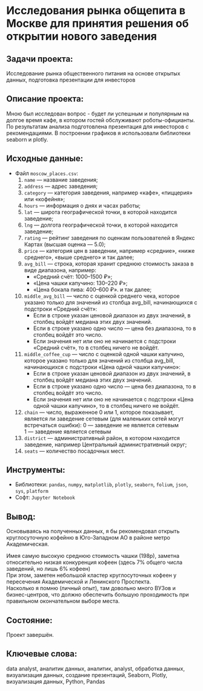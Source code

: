 # Исследования рынка общепита в Москве для принятия решения об открытии нового заведения
 
 ## Задачи проекта:
 Исследование рынка общественного питания на основе открытых данных, подготовка презентации для инвесторов
 ## Описание проекта:
Мною был исследован вопрос - будет ли успешным и популярным на долгое время кафе, в
котором гостей обслуживают роботы-официанты. По результатам анализа подготовлена
презентация для инвесторов с рекомендациями. В построении графиков я использовали
библиотеки seaborn и plotly. 
## Исходные данные:

* Файл `moscow_places.csv`:
    1. `name` — название заведения;
    1. `address` — адрес заведения;
    1. `category` — категория заведения, например «кафе», «пиццерия» или «кофейня»;
    1. `hours` — информация о днях и часах работы;
    1. `lat` — широта географической точки, в которой находится заведение;
    1. `lng` — долгота географической точки, в которой находится заведение;
    1. `rating` — рейтинг заведения по оценкам пользователей в Яндекс Картах (высшая оценка — 5.0);
    1. `price` — категория цен в заведении, например «средние», «ниже среднего», «выше среднего» и так далее;
    1. `avg_bill` — строка, которая хранит среднюю стоимость заказа в виде диапазона, например:
        + «Средний счёт: 1000–1500 ₽»;
        + «Цена чашки капучино: 130–220 ₽»;
        + «Цена бокала пива: 400–600 ₽».
    и так далее;
    1. `middle_avg_bill` — число с оценкой среднего чека, которое указано только для значений из столбца avg_bill, начинающихся с подстроки «Средний счёт»:
        + Если в строке указан ценовой диапазон из двух значений, в столбец войдёт медиана этих двух значений.
        + Если в строке указано одно число — цена без диапазона, то в столбец войдёт это число.
        + Если значения нет или оно не начинается с подстроки «Средний счёт», то в столбец ничего не войдёт.
    1. `middle_coffee_cup` — число с оценкой одной чашки капучино, которое указано только для значений из столбца avg_bill, начинающихся с подстроки «Цена одной чашки капучино»:
        + Если в строке указан ценовой диапазон из двух значений, в столбец войдёт медиана этих двух значений.
        + Если в строке указано одно число — цена без диапазона, то в столбец войдёт это число.
        + Если значения нет или оно не начинается с подстроки «Цена одной чашки капучино», то в столбец ничего не войдёт.
    1. `chain` — число, выраженное 0 или 1, которое показывает, является ли заведение сетевым (для маленьких сетей могут встречаться ошибки):
        0 — заведение не является сетевым  
        1 — заведение является сетевым  
    1. `district` — административный район, в котором находится заведение, например Центральный административный округ;
    1. `seats` — количество посадочных мест.
        
 
## Инструменты:
+ Библиотеки: `pandas`, `numpy`, `matplotlib`, `plotly`, `seaborn`, `folium`, `json`, `sys`, `platform`
+ Софт: `Jupyter Notebook`

## Вывод:
Основываясь на полученных данных, я бы рекомендовал открыть круглосуточную кофейню в Юго-Западном АО в районе метро Академическая.  

Имея самую высокую среднюю стоимость чашки (198р), заметна относительно низкая конкуренция кофеен (здесь 7% общего числа заведений, но лишь 6% кофеен)  
При этом, заметен небольшой кластер круглосуточных кофеен у пересечения Академической и Ленинского Проспекта.  
Насколько я помню (личный опыт), там довольно много ВУЗов и бизнес-центров, что должно обеспечить большую проходимость при правильном окончательном выборе места.
## Состояние:
Проект завершён.
## Ключевые слова:
data analyst, аналитик данных, аналитик, analyst, обработка данных, визуализация данных, создание презентаций,
Seaborn, Plotly, визуализация данных,
Python, Pandas 
